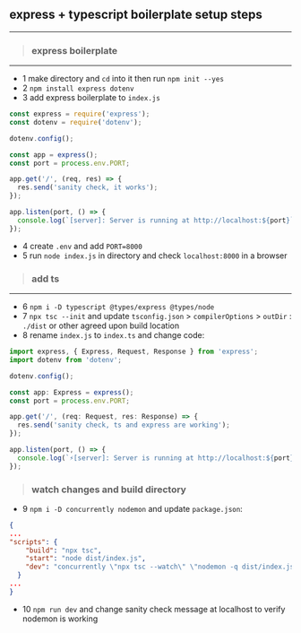 

## express + typescript boilerplate setup steps
---
> ### express boilerplate
---
- 1 make directory and `cd` into it then run `npm init --yes`
- 2 `npm install express dotenv`
- 3 add express boilerplate to `index.js`
``` javascript
const express = require('express');
const dotenv = require('dotenv');

dotenv.config();

const app = express();
const port = process.env.PORT;

app.get('/', (req, res) => {
  res.send('sanity check, it works');
});

app.listen(port, () => {
  console.log(`[server]: Server is running at http://localhost:${port}`);
});
```
- 4 create `.env` and add `PORT=8000`
- 5 run `node index.js` in directory and check `localhost:8000` in a browser

> ### add ts
---
- 6 `npm i -D typescript @types/express @types/node`
- 7 `npx tsc --init` and update `tsconfig.json` > `compilerOptions` > `outDir` : `./dist` or other agreed upon build location
- 8 rename `index.js` to `index.ts` and change code:
``` typescript
import express, { Express, Request, Response } from 'express';
import dotenv from 'dotenv';

dotenv.config();

const app: Express = express();
const port = process.env.PORT;

app.get('/', (req: Request, res: Response) => {
  res.send('sanity check, ts and express are working');
});

app.listen(port, () => {
  console.log(`⚡️[server]: Server is running at http://localhost:${port}`);
});
```
> ### watch changes and build directory
- 9 `npm i -D concurrently nodemon` and update `package.json`:
```json
{
...
"scripts": {
    "build": "npx tsc",
    "start": "node dist/index.js",
    "dev": "concurrently \"npx tsc --watch\" \"nodemon -q dist/index.js\""
  }
...
}
```
- 10 `npm run dev` and change sanity check message at localhost to verify nodemon is working
